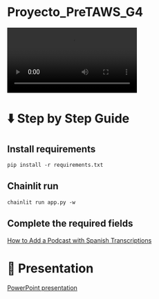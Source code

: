 # Proyecto_PreTAWS_G4

<video src="launch_video.mp4" controls title="Title"></video>

# ⬇️ Step by Step Guide 

## Install requirements

`pip install -r requirements.txt`

## Chainlit run

`chainlit run app.py -w`

## Complete the required fields
[How to Add a Podcast with Spanish Transcriptions](https://scribehow.com/shared/How_to_Add_a_Podcast_with_Spanish_Transcriptions__aUHAgBibRwyN4Tcd4SowMg)

# 🗿 Presentation

[PowerPoint presentation](https://espolec-my.sharepoint.com/:p:/g/personal/vicbguti_espol_edu_ec/Eb8KiMVcEBBFrQ6dPI55W6oBOgWEMMwI7NQIl6jkQeZjsQ)

